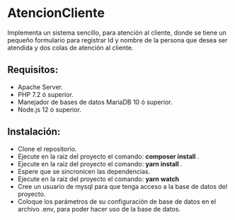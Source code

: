 # AtencionCliente
Implementa un sistema sencillo, para atención al cliente, donde se tiene un pequeño formulario para registrar Id y nombre de la persona que desea ser atendida y dos colas de atención al cliente.

## Requisitos:
- Apache Server.
- PHP 7.2 ó superior.
- Manejador de bases de datos MariaDB 10 ó superior.
- Node.js 12 ó superior.

## Instalación:
- Clone el repositorio.
- Ejecute en la raiz del proyecto el comando: **composer install** .
- Ejecute en la raiz del proyecto el comando: **yarn install** .
- Espere que se sincronicen las dependencias.
- Ejecute en la raiz del proyecto el comando: **yarn watch**
- Cree un usuario de mysql para que tenga acceso a la base de datos del proyecto.
- Coloque los parámetros de su configuración de base de datos en el archivo .env, para poder hacer uso de la base de 
  datos. 
  